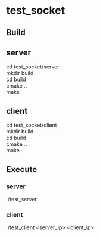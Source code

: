 # test_socket

## Build
## server
cd test_socket/server    
mkdir build    
cd build    
cmake ..    
make    

## client 
cd test_socket/client    
mkdir build    
cd build    
cmake ..    
make    

## Execute
### server
./test_server
### client
./test_client <server_ip> <client_ip>
